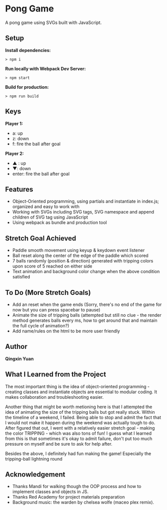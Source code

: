 # Pong Game

A pong game using SVGs built with JavaScript.

## Setup

**Install dependencies:**

`> npm i`

**Run locally with Webpack Dev Server:**

`> npm start`

**Build for production:**

`> npm run build`

## Keys

**Player 1:**
* a: up
* z: down
* f: fire the ball after goal

**Player 2:**
* ▲ : up
* ▼: down
* enter: fire the ball after goal

## Features
* Object-Oriented programming, using partials and instantiate in index.js; organized and easy to work with
* Working with SVGs including SVG tags, SVG namespace and append children of SVG tag using JavaScript
* Using webpack as bundle and production tool

## Stretch Goal Achieved
* Paddle smooth movement using keyup & keydown event listener
* Ball reset along the center of the edge of the paddle which scored
* 7 balls randomly (position & direction) generated with tripping colors upon score of 5 reached on either side
* Text animation and background color change when the above condition satisfied

## To Do (More Stretch Goals)
* Add an reset when the game ends (Sorry, there's no end of the game for now but you can press spacebar to pause)
* Animate the size of tripping balls (attempted but still no clue - the render method generates balls every ms, how to get around that and maintain the full cycle of animation?)
* Add name/rules on the html to be more user friendly

## Author
**Qingxin Yuan**

## What I Learned from the Project
The most important thing is the idea of object-oriented programming - creating classes and instantiate objects are essential to modular coding. It makes collaboration and troubleshooting easier. 

Another thing that might be worth metioning here is that I attempted the idea of animating the size of the tripping balls but got really stuck. Within the timeline of a weekend, I failed. Being able to stop and admit the fact that I would not make it happen during the weekend was actually tough to do. After figured that out, I went with a relatively easier stretch goal - making the color TRIPPING - which was also tons of fun! I guess what I learned from this is that sometimes it's okay to admit failure, don't put too much pressure on myself and be sure to ask for help after. 

Besides the above, I definitely had fun making the game! Especially the tripping-ball lightning round 

## Acknowledgement
* Thanks Mandi for walking though the OOP process and how to implement classes and objects in JS.
* Thanks Red Academy for project materials preparation
* Background music: the warden by chelsea wolfe (maceo plex remix). 